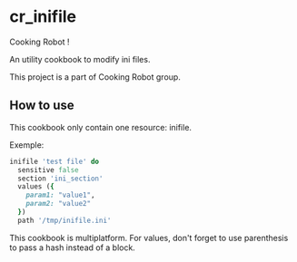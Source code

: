 # cr_inifile

Cooking Robot !

An utility cookbook to modify ini files.

This project is a part of Cooking Robot group.

## How to use

This cookbook only contain one resource: inifile.

Exemple:

```ruby
inifile 'test file' do
  sensitive false
  section 'ini_section'
  values ({
    param1: "value1",
    param2: "value2"
  })
  path '/tmp/inifile.ini'
```

This cookbook is multiplatform. For values, don't forget to use parenthesis to pass a hash instead of a block.

